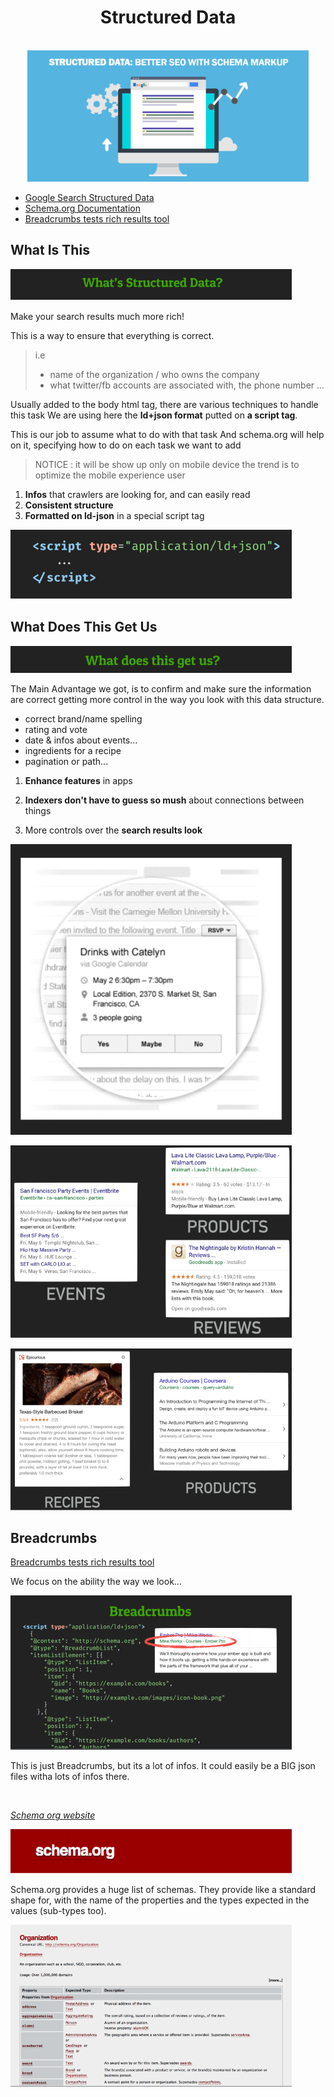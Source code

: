 <div align="center">
  <h1>Structured Data</h1><br/>

  <img src="../assets/img/structured-data-main-image.jpg" alt="hero structured data SEO presentation"/>

  <p>
  </p>
</div>

- [Google Search Structured Data](https://developers.google.com/search/docs/guides/intro-structured-data?hl=fr)
- [Schema.org Documentation](https://schema.org/docs/documents.html)
- [Breadcrumbs tests rich results tool](https://search.google.com/test/rich-results)

## What Is This

![structured data what is this title](../assets/img/structured-data-title-what.jpg)

Make your search results much more rich!

This is a way to ensure that everything is correct.

> i.e
>- name of the organization / who owns the company
>- what twitter/fb accounts are associated with, the phone number
>...

Usually added to the body html tag, there are various techniques to handle this task
We are using here the **ld+json format** putted on **a script tag**.

This is our job to assume what to do with that task
And schema.org will help on it, specifying how to do on each task we want to add

> NOTICE :
> it will be show up only on mobile device
> the trend is to optimize the mobile experience user

1. **Infos** that crawlers are looking for, and can easily read
2. **Consistent structure**
3. **Formatted on ld-json** in a special script tag

![ld-json format script pic example](../assets/img/script-ld-json-img.jpg)

## What Does This Get Us

![structured data what does this get us title](../assets/img/structured-data-title-get.jpg)

The Main Advantage we got, is to confirm and make sure the information are correct getting more control in the way you look with this data structure.

- correct brand/name spelling
- rating and vote
- date & infos  about events...
- ingredients for a recipe
- pagination or path...

1. **Enhance features** in apps

2. **Indexers don't have to guess so mush** about connections 
between things

3. More controls over the **search results look**

![search results look example](../assets/img/structured-data-visual.jpg)

![search results look example2](../assets/img/structured-data-example-visual.jpg)

![search results look example3](../assets/img/structured-data-example-visual2.jpg)

## Breadcrumbs

[Breadcrumbs tests rich results tool](https://search.google.com/test/rich-results)

We focus on the ability the way we look...

![breadcrumbs visual and presentation](../assets/img/structured-data-breadcrumbs.jpg)

This is just Breadcrumbs, but its a lot of infos. It could easily be a BIG json files witha lots of infos there.

 <br/>

[*Schema org website*](https://schema.org/)

![schema intro pic](../assets/img/schema-org-title.jpg)

Schema.org provides a huge list of schemas. They provide like a standard shape for, with the name of the properties and the types expected in the values (sub-types too).
 <br/>

![schema intro pic](../assets/img/schema-org-organization.jpg)
